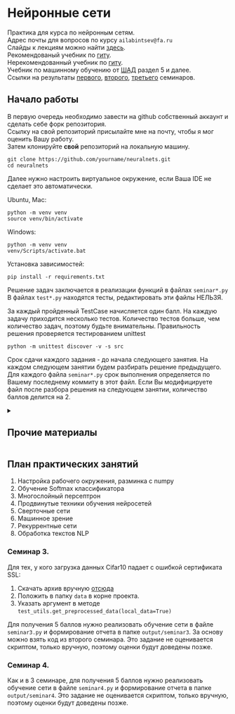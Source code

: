 # Нейронные сети
Практика для курса по нейронным сетям.   
Адрес почты для вопросов по курсу `ailabintsev@fa.ru`  
Слайды к лекциям можно найти [здесь](https://drive.google.com/drive/folders/114QaNFTlvY3oXLmzqiGzE48MfpozMTCh?usp=drive_link).  
Рекомендованый учебник по [гиту](https://git-scm.com/book/ru/v2).  
Нерекомендованный учебник по [гиту](https://dangitgit.com/ru).  
Учебник по машинному обучению от [ШАД](https://academy.yandex.ru/handbook/ml) раздел 5 и далее.  
Ссылки на результаты   [первого](grads/scores.csv), [второго](grads/scores_2.csv), [третьего](grads/scores_3.csv)  семинаров.  

## Начало работы
В первую очередь необходимо завести на github собственный аккаунт и сделать себе форк репозитория.  
Ссылку на свой репозиторий присылайте мне на почту, чтобы я мог оценить Вашу работу.  
Затем клонируйте **свой** репозиторий на локальную машину.  

```shell
git clone https://github.com/yourname/neuralnets.git
cd neuralnets
```

Далее нужно настроить виртуальное окружение, если Ваша IDE не сделает это автоматически.   

Ubuntu, Mac:
```shell
python -m venv venv
source venv/bin/activate
```

Windows:
```commandline
python -m venv venv
venv/Scripts/activate.bat
```

Установка зависимостей:
```shell
pip install -r requirements.txt
```

Решение задач заключается в реализации функций в файлах `seminar*.py`  
В файлах `test*.py` находятся тесты, редактировать эти файлы НЕЛЬЗЯ. 

За каждый пройденный TestCase начисляется один балл. 
На каждую задачу приходится несколько тестов. 
Количество тестов больше, чем количество задач, поэтому будьте внимательны. 
Правильность решения проверяется тестированием unittest

```shell
python -m unittest discover -v -s src
```

Срок сдачи каждого задания - до начала следующего занятия.
На каждом следующем занятии будем разбирать решение предыдущего. 
Для каждого файла `seminar*.py` срок выполнения определяется по Вашему последнему коммиту в этот файл. 
Если Вы модифицируете файл после разбора решения на следующем занятии, количество баллов делится на 2. 

<details>
  <summary><h2>Прочие материалы</h2></summary>
  <ul>
    <li>
      <b>
        <p>Статья на Хабре <a href='https://habr.com/ru/articles/458170/'>погружение в свёрточные нейронные сети.</a></p>
      </b>
    </li>
    <li>
      <b>
        <p><a href='https://www.youtube.com/playlist?list=PLfdVzZl6HHg9y9l6U5xUjqKS13rWoQPF4'>Плейлист</a> с разбором разных тем</p>
      </b>
    </li>
  </ul>
</details>

## План практических занятий

1. Настройка рабочего окружения, разминка с numpy
2. Обучение Softmax классификатора
3. Многослойный персептрон
4. Продвинутые техники обучения нейросетей
5. Сверточные сети
6. Машинное зрение
7. Рекуррентные сети
8. Обработка текстов NLP

### Семинар 3. 
Для тех, у кого загрузка данных Cifar10 падает с ошибкой сертификата SSL:  
1. Скачать архив вручную [отсюда](https://www.cs.toronto.edu/~kriz/cifar-10-python.tar.gz) 
2. Положить в папку `data` в корне проекта.
3. Указать аргумент в методе `test_utils.get_preprocessed_data(local_data=True)`

Для получения 5 баллов нужно реализовать обучение сети в файле `seminar3.py` и формирование отчета в папке  `output/seminar3`. 
За основу можно взять код из второго семинара. 
Это задание не оценивается скриптом, только вручную, поэтому оценки будут доведены позже.  

### Семинар 4. 
Как и в 3 семинаре, для получения 5 баллов нужно реализовать обучение сети в файле `seminar4.py` и формирование отчета в папке  `output/seminar4`. 
Это задание не оценивается скриптом, только вручную, поэтому оценки будут доведены позже.  

